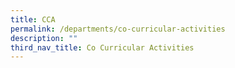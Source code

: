 ```yaml
---
title: CCA
permalink: /departments/co-curricular-activities
description: ""
third_nav_title: Co Curricular Activities
---
```

